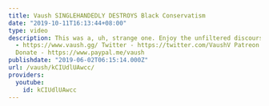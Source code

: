 ```yaml
---
title: Vaush SINGLEHANDEDLY DESTROYS Black Conservatism
date: "2019-10-11T16:13:44+08:00"
type: video
description: This was a, uh, strange one. Enjoy the unfiltered discourse. Website
  - https://www.vaush.gg/ Twitter - https://twitter.com/VaushV Patreon - https://www.patreon.com/vaush
  Donate - https://www.paypal.me/vaush
publishdate: "2019-06-02T06:15:14.000Z"
url: /vaush/kCIUdlUAwcc/
providers:
  youtube:
    id: kCIUdlUAwcc
---
```

